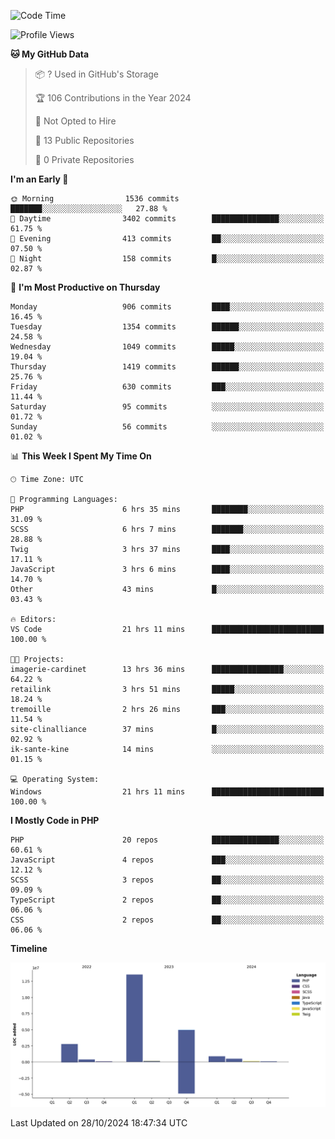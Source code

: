<!--START_SECTION:waka-->
![Code Time](http://img.shields.io/badge/Code%20Time-2%2C003%20hrs%2042%20mins-blue)

![Profile Views](http://img.shields.io/badge/Profile%20Views-1-blue)

**🐱 My GitHub Data** 

> 📦 ? Used in GitHub's Storage 
 > 
> 🏆 106 Contributions in the Year 2024
 > 
> 🚫 Not Opted to Hire
 > 
> 📜 13 Public Repositories 
 > 
> 🔑 0 Private Repositories 
 > 
**I'm an Early 🐤** 

```text
🌞 Morning                1536 commits        ███████░░░░░░░░░░░░░░░░░░   27.88 % 
🌆 Daytime                3402 commits        ███████████████░░░░░░░░░░   61.75 % 
🌃 Evening                413 commits         ██░░░░░░░░░░░░░░░░░░░░░░░   07.50 % 
🌙 Night                  158 commits         █░░░░░░░░░░░░░░░░░░░░░░░░   02.87 % 
```
📅 **I'm Most Productive on Thursday** 

```text
Monday                   906 commits         ████░░░░░░░░░░░░░░░░░░░░░   16.45 % 
Tuesday                  1354 commits        ██████░░░░░░░░░░░░░░░░░░░   24.58 % 
Wednesday                1049 commits        █████░░░░░░░░░░░░░░░░░░░░   19.04 % 
Thursday                 1419 commits        ██████░░░░░░░░░░░░░░░░░░░   25.76 % 
Friday                   630 commits         ███░░░░░░░░░░░░░░░░░░░░░░   11.44 % 
Saturday                 95 commits          ░░░░░░░░░░░░░░░░░░░░░░░░░   01.72 % 
Sunday                   56 commits          ░░░░░░░░░░░░░░░░░░░░░░░░░   01.02 % 
```


📊 **This Week I Spent My Time On** 

```text
🕑︎ Time Zone: UTC

💬 Programming Languages: 
PHP                      6 hrs 35 mins       ████████░░░░░░░░░░░░░░░░░   31.09 % 
SCSS                     6 hrs 7 mins        ███████░░░░░░░░░░░░░░░░░░   28.88 % 
Twig                     3 hrs 37 mins       ████░░░░░░░░░░░░░░░░░░░░░   17.11 % 
JavaScript               3 hrs 6 mins        ████░░░░░░░░░░░░░░░░░░░░░   14.70 % 
Other                    43 mins             █░░░░░░░░░░░░░░░░░░░░░░░░   03.43 % 

🔥 Editors: 
VS Code                  21 hrs 11 mins      █████████████████████████   100.00 % 

🐱‍💻 Projects: 
imagerie-cardinet        13 hrs 36 mins      ████████████████░░░░░░░░░   64.22 % 
retailink                3 hrs 51 mins       █████░░░░░░░░░░░░░░░░░░░░   18.24 % 
tremoille                2 hrs 26 mins       ███░░░░░░░░░░░░░░░░░░░░░░   11.54 % 
site-clinalliance        37 mins             █░░░░░░░░░░░░░░░░░░░░░░░░   02.92 % 
ik-sante-kine            14 mins             ░░░░░░░░░░░░░░░░░░░░░░░░░   01.15 % 

💻 Operating System: 
Windows                  21 hrs 11 mins      █████████████████████████   100.00 % 
```

**I Mostly Code in PHP** 

```text
PHP                      20 repos            ███████████████░░░░░░░░░░   60.61 % 
JavaScript               4 repos             ███░░░░░░░░░░░░░░░░░░░░░░   12.12 % 
SCSS                     3 repos             ██░░░░░░░░░░░░░░░░░░░░░░░   09.09 % 
TypeScript               2 repos             ██░░░░░░░░░░░░░░░░░░░░░░░   06.06 % 
CSS                      2 repos             ██░░░░░░░░░░░░░░░░░░░░░░░   06.06 % 
```



**Timeline**

![Lines of Code chart](https://raw.githubusercontent.com/tahar-elgunaoui/tahar-elgunaoui/main/assets/bar_graph.png)


 Last Updated on 28/10/2024 18:47:34 UTC
<!--END_SECTION:waka-->
